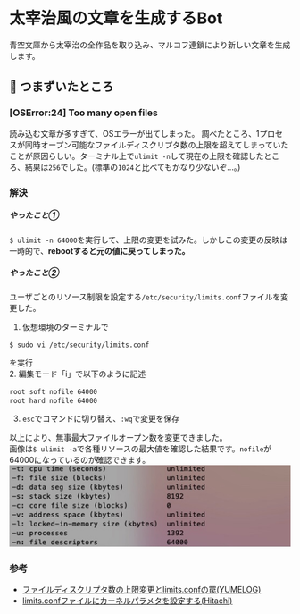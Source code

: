 # 太宰治風の文章を生成するBot
青空文庫から太宰治の全作品を取り込み、マルコフ連鎖により新しい文章を生成します。

## 🍕 つまずいたところ
### [OSError:24] Too many open files
読み込む文章が多すぎて、OSエラーが出てしまった。
調べたところ、1プロセスが同時オープン可能なファイルディスクリプタ数の上限を超えてしまっていたことが原因らしい。ターミナル上で`ulimit -n`して現在の上限を確認したところ、結果は`256`でした。(標準の`1024`と比べてもかなり少ないぞ…。)
### 解決
##### やったこと①
`$ ulimit -n 64000`を実行して、上限の変更を試みた。しかしこの変更の反映は一時的で、**rebootすると元の値に戻ってしまった。**<br>
##### やったこと②
ユーザごとのリソース制限を設定する`/etc/security/limits.conf`ファイルを変更した。
1. 仮想環境のターミナルで
```console
$ sudo vi /etc/security/limits.conf
```
を実行<br>
2. 編集モード「i」で以下のように記述
```console
root soft nofile 64000
root hard nofile 64000
```
3. `esc`でコマンドに切り替え、`:wq`で変更を保存

以上により、無事最大ファイルオープン数を変更できました。<br>
画像は`$ ulimit -a`で各種リソースの最大値を確認した結果です。`nofile`が64000になっているのが確認できます。
![ulimit_change結果](ulimit_change.jpg)
### 参考
- [ファイルディスクリプタ数の上限変更とlimits.confの罠(YUMELOG)](https://staffblog.yumemi.jp/ファイルディスクリプタ数の上限変更とlimits-confの罠-2/)
- [limits.confファイルにカーネルパラメタを設定する(Hitachi)](http://itdoc.hitachi.co.jp/manuals/3000/3000650130/HSYG0057.HTM)
